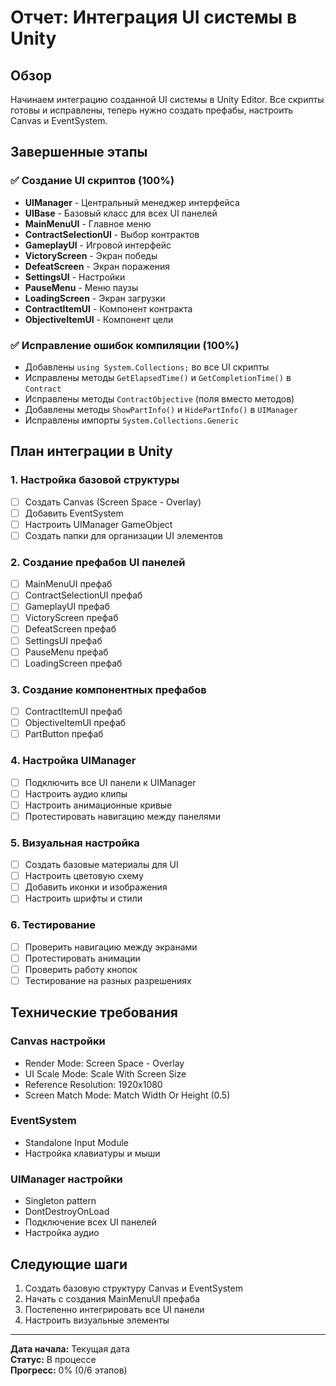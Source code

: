 # Отчет: Интеграция UI системы в Unity

## Обзор
Начинаем интеграцию созданной UI системы в Unity Editor. Все скрипты готовы и исправлены, теперь нужно создать префабы, настроить Canvas и EventSystem.

## Завершенные этапы

### ✅ Создание UI скриптов (100%)
- **UIManager** - Центральный менеджер интерфейса
- **UIBase** - Базовый класс для всех UI панелей
- **MainMenuUI** - Главное меню
- **ContractSelectionUI** - Выбор контрактов
- **GameplayUI** - Игровой интерфейс
- **VictoryScreen** - Экран победы
- **DefeatScreen** - Экран поражения
- **SettingsUI** - Настройки
- **PauseMenu** - Меню паузы
- **LoadingScreen** - Экран загрузки
- **ContractItemUI** - Компонент контракта
- **ObjectiveItemUI** - Компонент цели

### ✅ Исправление ошибок компиляции (100%)
- Добавлены `using System.Collections;` во все UI скрипты
- Исправлены методы `GetElapsedTime()` и `GetCompletionTime()` в `Contract`
- Исправлены методы `ContractObjective` (поля вместо методов)
- Добавлены методы `ShowPartInfo()` и `HidePartInfo()` в `UIManager`
- Исправлены импорты `System.Collections.Generic`

## План интеграции в Unity

### 1. Настройка базовой структуры
- [ ] Создать Canvas (Screen Space - Overlay)
- [ ] Добавить EventSystem
- [ ] Настроить UIManager GameObject
- [ ] Создать папки для организации UI элементов

### 2. Создание префабов UI панелей
- [ ] MainMenuUI префаб
- [ ] ContractSelectionUI префаб
- [ ] GameplayUI префаб
- [ ] VictoryScreen префаб
- [ ] DefeatScreen префаб
- [ ] SettingsUI префаб
- [ ] PauseMenu префаб
- [ ] LoadingScreen префаб

### 3. Создание компонентных префабов
- [ ] ContractItemUI префаб
- [ ] ObjectiveItemUI префаб
- [ ] PartButton префаб

### 4. Настройка UIManager
- [ ] Подключить все UI панели к UIManager
- [ ] Настроить аудио клипы
- [ ] Настроить анимационные кривые
- [ ] Протестировать навигацию между панелями

### 5. Визуальная настройка
- [ ] Создать базовые материалы для UI
- [ ] Настроить цветовую схему
- [ ] Добавить иконки и изображения
- [ ] Настроить шрифты и стили

### 6. Тестирование
- [ ] Проверить навигацию между экранами
- [ ] Протестировать анимации
- [ ] Проверить работу кнопок
- [ ] Тестирование на разных разрешениях

## Технические требования

### Canvas настройки
- Render Mode: Screen Space - Overlay
- UI Scale Mode: Scale With Screen Size
- Reference Resolution: 1920x1080
- Screen Match Mode: Match Width Or Height (0.5)

### EventSystem
- Standalone Input Module
- Настройка клавиатуры и мыши

### UIManager настройки
- Singleton pattern
- DontDestroyOnLoad
- Подключение всех UI панелей
- Настройка аудио

## Следующие шаги
1. Создать базовую структуру Canvas и EventSystem
2. Начать с создания MainMenuUI префаба
3. Постепенно интегрировать все UI панели
4. Настроить визуальные элементы

---
**Дата начала:** Текущая дата  
**Статус:** В процессе  
**Прогресс:** 0% (0/6 этапов)
